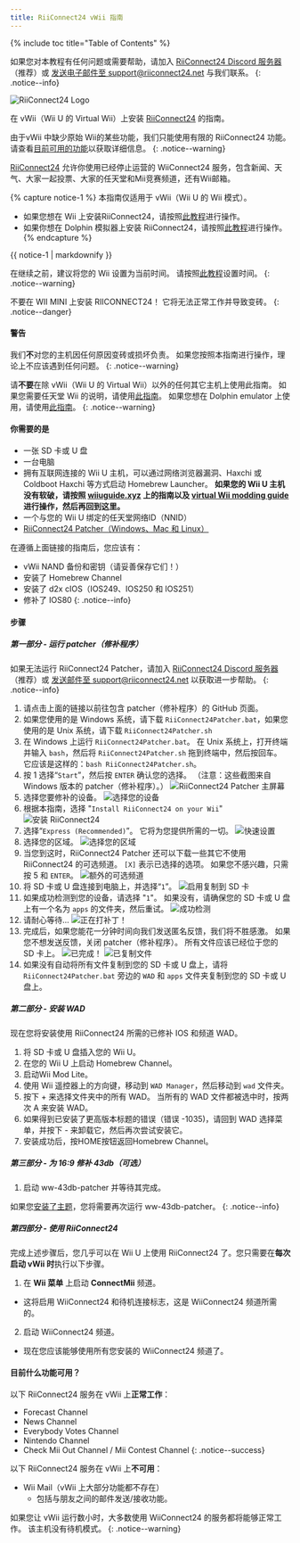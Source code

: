 ```yaml
---
title: RiiConnect24 vWii 指南
---
```


{% include toc title="Table of Contents" %}

如果您对本教程有任何问题或需要帮助，请加入 [RiiConnect24 Discord 服务器](https://discord.gg/rc24)（推荐）或 [发送电子邮件至 support@riiconnect24.net](mailto:support@riiconnect24.net) 与我们联系。
{: .notice--info}

![RiiConnect24 Logo](/images/WiiRC24Logo.jpg)

在 vWii（Wii U 的 Virtual Wii）上安装 [RiiConnect24](https://rc24.xyz) 的指南。

由于vWii 中缺少原始 Wii的某些功能，我们只能使用有限的 RiiConnect24 功能。 请查看[目前可用的功能](#whats-currently-working)以获取详细信息。
{: .notice--warning}

[RiiConnect24](https://rc24.xyz/) 允许你使用已经停止运营的 WiiConnect24 服务，包含新闻、天气、大家一起投票、大家的任天堂和Mii竞赛频道，还有Wii邮箱。

{% capture notice-1 %}
本指南仅适用于 vWii（Wii U 的 Wii 模式）。

- 如果您想在 Wii 上安装RiiConnect24，请按照[此教程](riiconnect24-wii)进行操作。
- 如果你想在 Dolphin 模拟器上安装 RiiConnect24，请按照[此教程](riiconnect24-dolphin)进行操作。
{% endcapture %}

<div class="notice--warning">{{ notice-1 | markdownify }}</div>

在继续之前，建议将您的 Wii 设置为当前时间。 请按照[此教程](rtc)设置时间。
{: .notice--warning}

不要在 WII MINI 上安装 RIICONNECT24！ 它将无法正常工作并导致变砖。
{: .notice--danger}

#### 警告

我们**不**对您的主机因任何原因变砖或损坏负责。 如果您按照本指南进行操作，理论上不应该遇到任何问题。
{: .notice--warning}

请**不要**在除 vWii（Wii U 的 Virtual Wii）以外的任何其它主机上使用此指南。 如果您需要任天堂 Wii 的说明，请使用[此指南](riiconnect24)。 如果您想在 Dolphin emulator 上使用，请使用[此指南](riiconnect24-dolphin)。
{: .notice--warning}

#### 你需要的是

* 一张 SD 卡或 U 盘
* 一台电脑
* 拥有互联网连接的 Wii U 主机，可以通过网络浏览器漏洞、Haxchi 或 Coldboot Haxchi 等方式启动 Homebrew Launcher。 **如果您的 Wii U 主机没有软破，请按照 [wiiuguide.xyz](https://wiiuguide.xyz) 上的指南以及 [virtual Wii modding guide](https://wiiuguide.xyz/#/vwii-modding) 进行操作，然后再回到这里。**
* 一个与您的 Wii U 绑定的任天堂网络ID（NNID）
* [RiiConnect24 Patcher（Windows、Mac 和 Linux）](https://github.com/RiiConnect24/RiiConnect24-Patcher/releases)

在遵循上面链接的指南后，您应该有：
* vWii NAND 备份和密钥（请妥善保存它们！）
* 安装了 Homebrew Channel
* 安装了 d2x cIOS（IOS249、IOS250 和 IOS251）
* 修补了 IOS80
{: .notice--info}

#### 步骤

##### 第一部分 - 运行 patcher（修补程序）

如果无法运行 RiiConnect24 Patcher，请加入 [RiiConnect24 Discord 服务器](https://discord.gg/rc24) （推荐）或 [发送邮件至 support@riiconnect24.net](mailto:support@riiconnect24.net) 以获取进一步帮助。
{: .notice--info}

1. 请点击上面的链接以前往包含 patcher（修补程序）的 GitHub 页面。
2. 如果您使用的是 Windows 系统，请下载 `RiiConnect24Patcher.bat`，如果您使用的是 Unix 系统，请下载 `RiiConnect24Patcher.sh`
3. 在 Windows 上运行 `RiiConnect24Patcher.bat`。 在 Unix 系统上，打开终端并输入 `bash`，然后将 `RiiConnect24Patcher.sh` 拖到终端中，然后按回车。 它应该是这样的：`bash RiiConnect24Patcher.sh`。
4. 按 1 选择“`Start`”，然后按 `ENTER` 确认您的选择。 （注意：这些截图来自 Windows 版本的 patcher（修补程序）。） ![RiiConnect24 Patcher 主屏幕](/images/RC24_Patcher/1.JPG)
5. 选择您要修补的设备。 ![选择您的设备](/images/RC24_Patcher/2.JPG)
6. 根据本指南，选择 "`Install RiiConnect24 on your Wii`" ![安装 RiiConnect24](/images/RC24_Patcher/3.JPG)
7. 选择“`Express (Recommended)`”。 它将为您提供所需的一切。 ![快速设置](/images/RC24_Patcher/4.JPG)
8. 选择您的区域。 ![选择您的区域](/images/RC24_Patcher/5.JPG)
9. 当您到这时，RiiConnect24 Patcher 还可以下载一些其它不使用 RiiConnect24 的可选频道。 `[X]` 表示已选择的选项。 如果您不感兴趣，只需按 5 和 `ENTER`。 ![额外的可选频道](/images/RC24_Patcher/6.JPG)
10. 将 SD 卡或 U 盘连接到电脑上，并选择“`1`”。 ![启用复制到 SD 卡](/images/RC24_Patcher/7.JPG)
11. 如果成功检测到您的设备，请选择 "`1`"。 如果没有，请确保您的 SD 卡或 U 盘上有一个名为 `apps` 的文件夹，然后重试。 ![成功检测](/images/RC24_Patcher/8.JPG)
12. 请耐心等待... ![正在打补丁！](/images/RC24_Patcher/9.JPG)
13. 完成后，如果您能花一分钟时间向我们发送匿名反馈，我们将不胜感激。  如果您不想发送反馈，关闭 patcher（修补程序）。 所有文件应该已经位于您的 SD 卡上。 ![已完成！](/images/RC24_Patcher/10.JPG) ![已复制文件](/images/RC24_Patcher/11.PNG)
14. 如果没有自动将所有文件复制到您的 SD 卡或 U 盘上，请将 `RiiConnect24Patcher.bat` 旁边的 `WAD` 和 `apps` 文件夹复制到您的 SD 卡或 U 盘上。

##### 第二部分 - 安装 WAD

现在您将安装使用 RiiConnect24 所需的已修补 IOS 和频道 WAD。

1. 将 SD 卡或 U 盘插入您的 Wii U。
2. 在您的 Wii U 上启动 Homebrew Channel。
3. 启动Wii Mod Lite。
4. 使用 Wii 遥控器上的方向键，移动到 `WAD Manager`，然后移动到 `wad` 文件夹。
5. 按下 + 来选择文件夹中的所有 WAD。 当所有的 WAD 文件都被选中时，按两次 A 来安装 WAD。
6. 如果得到已安装了更高版本标题的错误（错误 -1035)，请回到 WAD 选择菜单，并按下 - 来卸载它，然后再次尝试安装它。
7. 安装成功后，按HOME按钮返回Homebrew Channel。

##### 第三部分 - 为 16:9 修补 43db（可选）

1. 启动 ww-43db-patcher 并等待其完成。

如果您[安装了主题](/themes-vwii)，您将需要再次运行 ww-43db-patcher。
{: .notice--info}

##### 第四部分 - 使用 RiiConnect24

完成上述步骤后，您几乎可以在 Wii U 上使用 RiiConnect24 了。您只需要在**每次启动 vWii 时**执行以下步骤。

1. 在 **Wii 菜单** 上启动 **ConnectMii** 频道。
* 这将启用 WiiConnect24 和待机连接标志，这是 WiiConnect24 频道所需的。
2. 启动 WiiConnect24 频道。
* 现在您应该能够使用所有您安装的 WiiConnect24 频道了。

#### 目前什么功能可用？
以下 RiiConnect24 服务在 vWii 上**正常工作**：
* Forecast Channel
* News Channel
* Everybody Votes Channel
* Nintendo Channel
* Check Mii Out Channel / Mii Contest Channel
{: .notice--success}

以下 RiiConnect24 服务在 vWii 上**不可用**：
* Wii Mail（vWii 上大部分功能都不存在）
    * 包括与朋友之间的邮件发送/接收功能。

如果您让 vWii 运行数小时，大多数使用 WiiConnect24 的服务都将能够正常工作。 该主机没有待机模式。
{: .notice--warning}
